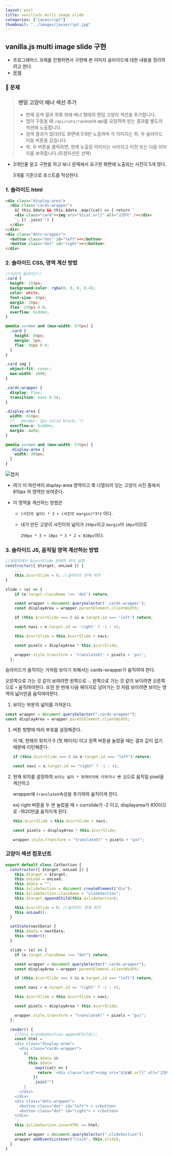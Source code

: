 ```yaml
---
layout: post
title: vanillaJs multi image slide
categories: ["javascript"]
thumbnail: "../images/javascript.jpg"
---
```


## vanilla.js multi image slide 구현

- 프로그래머스 과제를 진행하면서 구현해 본 이미지 슬라이드에 대한 내용을 정리하려고 한다.
- [문제](https://programmers.co.kr/skill_check_assignments/4)

### 🌈 문제

> ### 랜덤 고양이 배너 섹션 추가
>
> - 현재 검색 결과 목록 위에 배너 형태의 랜덤 고양이 섹션을 추가합니다.
> - 앱이 구동될 때 `/api/cats/random50` api를 요청하여 받는 결과를 별도의 섹션에 노출합니다.
> - 검색 결과가 많더라도 화면에 5개만 노출하며 각 이미지는 좌, 우 슬라이드 이동 버튼을 갖습니다.
> - 좌, 우 버튼을 클릭하면, 현재 노출된 이미지는 사라지고 이전 또는 다음 이미지를 보여줍니다.(트렌지션은 선택)

- 3개인줄 알고 구현을 하고 보니 문제에서 요구한 화면에 노출되는 사진이 5개 였다.

  3개를 기준으로 포스트를 작성한다.

### 1. 슬라이드 html

```html
<div class="display-area">
  <div class="cards-wrapper">
    ${ this.$data && this.$data .map((cat) => { return `
    <div class="card"><img src="${cat.url}" alt="고양이" /></div>
    `; }) .join('') }
  </div>
</div>
<div class="dots-wrapper">
  <button class="dot" id="left"><</button>
  <button class="dot" id="right">></button>
</div>
```

### 2. 슬라이드 CSS, 영역 계산 방법

```css
/*이미지 슬라이드*/
.card {
  height: 150px;
  background-color: rgba(0, 0, 0, 0.4);
  color: white;
  font-size: 40px;
  margin: 10px;
  flex: 250px 0 0;
  overflow: hidden;
}

@media screen and (max-width: 576px) {
  .card {
    height: 60px;
    margin: 5px;
    flex: 90px 0 0;
  }
}

.card img {
  object-fit: cover;
  max-width: 100%;
}

.cards-wrapper {
  display: flex;
  transition: ease 0.5s;
}

.display-area {
  width: 810px;
  /*   border: 1px solid black; */
  overflow-x: hidden;
  margin: auto;
}

@media screen and (max-width: 576px) {
  .display-area {
    width: 300px;
  }
}
```

![캡처](https://user-images.githubusercontent.com/51187540/110073008-08d16480-7dc2-11eb-94d1-de65ac0008f2.PNG)

- 여기 이 파란색이 display-area 영역이고 쭉 나열되어 있는 고양이 사진 중에서 810px 의 영역만 보여준다.

- 이 영역을 계산하는 방법은

  - `(사진의 넓이) * 3 + (사진의 margin)*3*2` 이다.

  - 내가 만든 고양이 사진이의 넓이가 `250px`이고 `margin`이 `10px`이므로

    `250px * 3 + 10px * 3 * 2 = 810px`이다.

### 3. 슬라이드 JS, 움직일 영역 계산하는 방법

```js
//생성자에서 $currSlide 현재의 위치 설정
constructor({ $target, onLoad }) {
    ...
	this.$currSlide = 0; //슬라이드 현재 위치
}

slide = (e) => {
    if (e.target.className !== 'dot') return;

    const wrapper = document.querySelector('.cards-wrapper');
    const displayArea = wrapper.parentElement.clientWidth;

    if (this.$currSlide === 0 && e.target.id === 'left') return;

    const navi = e.target.id == 'right' ? -1 : +1;

    this.$currSlide = this.$currSlide + navi;

    const pixels = displayArea * this.$currSlide;

    wrapper.style.transform = 'translateX(' + pixels + 'px)';
  };

```

슬라이드가 움직이는 거처럼 보이기 위해서는 cards-wrapper가 움직여야 한다.

오른쪽으로 가는 것 같이 보여려면 왼쪽으로 `-`, 왼쪽으로 가는 것 같이 보이려면 오른쪽으로 `+` 움직여야한다. 또한 한 번에 다음 페이지로 넘어가는 것 처럼 보이려면 보이는 영역의 넓이만큼 움직여야한다.

1.  보이는 부분의 넓이를 가져온다.

```js
const wrapper = document.querySelector(".cards-wrapper");
const displayArea = wrapper.parentElement.clientWidth;
```

1. 버튼 방향에 따라 부호를 설정해준다.

   이 때, 현재의 위치가 0 (첫 페이지) 이고 왼쪽 버튼을 눌렀을 때는 결과 값이 없기 때문에 리턴해준다.

   ```js
   if (this.$currSlide === 0 && e.target.id === "left") return;

   const navi = e.target.id == "right" ? -1 : +1;
   ```

1. 현재 위치를 설정하여 `보이는 넓이 * 현재위치에 더하거나 뺀 값`으로 움직일 pixel을 계산하고

   wrapper에 `translateX`속성을 추가하여 움직이게 한다.

   ex) right 버튼을 두 번 눌렀을 때 = currslide가 -2 이고, displayarea가 810이므로 -1620만큼 움직이게 된다.

   ```js
   this.$currSlide = this.$currSlide + navi;

   const pixels = displayArea * this.$currSlide;

   wrapper.style.transform = "translateX(" + pixels + "px)";
   ```

### 고양이 섹션 컴포넌트

```js
export default class CatSection {
  constructor({ $target, onLoad }) {
    this.$target = $target;
    this.onLoad = onLoad;
    this.$data = "";
    this.$slideSection = document.createElement("div");
    this.$slideSection.className = "slideSection";
    this.$target.appendChild(this.$slideSection);

    this.$currSlide = 0; //슬라이드 현재 위치
    this.onLoad();
  }

  setState(nextData) {
    this.$data = nextData;
    this.render();
  }

  slide = (e) => {
    if (e.target.className !== "dot") return;

    const wrapper = document.querySelector(".cards-wrapper");
    const displayArea = wrapper.parentElement.clientWidth;

    if (this.$currSlide === 0 && e.target.id === "left") return;

    const navi = e.target.id == "right" ? -1 : +1;

    this.$currSlide = this.$currSlide + navi;

    const pixels = displayArea * this.$currSlide;

    wrapper.style.transform = "translateX(" + pixels + "px)";
  };

  render() {
    //this.$randomSection.appendChild();
    const html = `
    <div class="display-area">
      <div class="cards-wrapper">
        ${
          this.$data &&
          this.$data
            .map((cat) => {
              return `<div class="card"><img src="${cat.url}" alt="고양이"></div>`;
            })
            .join("")
        }
      </div> 
    </div>
    <div class="dots-wrapper">
      <button class="dot" id="left"> < </button>
      <button class="dot" id="right"> > </button>
    </div>
    `;
    this.$slideSection.innerHTML += html;

    const wrapper = document.querySelector(".slideSection");
    wrapper.addEventListener("click", this.slide);
  }
}
```
